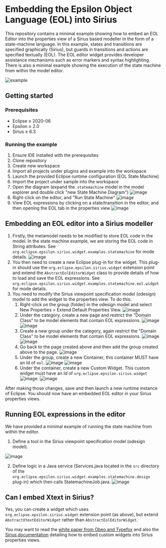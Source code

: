 # Embedding the Epsilon Object Language (EOL) into Sirius

This repository contains a minimal example showing how to embed an EOL Editor into the properties view of a Sirius based modeller in the form of a state-machine language. In this example, states and transitions are specified graphically (Sirius), but guards in transitions and actions are specified textually (EOL). The EOL editor widget provides developer assistance mechanisms such as error markers and syntax highlighting. There is also a minimal example showing the execution of the state machine from within the model editor.

![example](https://user-images.githubusercontent.com/10147329/127321717-b0427f2c-c1da-4ccf-867c-3c25528f11e3.gif)

## Getting started

### Prerequisites
- Eclipse ≥ 2020-06
- Epsilon ≥ 2.0
- Sirius ≥ 6.3

### Running the example

1. Ensure IDE installed with the prerequisites
2. Clone repository
3. Create new workspace
4. Import all projects under plugins and example into the workspace
5. Launch the provided Eclipse runtime configuration (EOL State Machine)
6. Import the project under sample into the workspace
7. Open the diagram (expand the`.statemachine` model in the model explorer and double click "new State Machine Diagram")
![image](https://user-images.githubusercontent.com/10147329/127321103-03dc2c31-2c1c-4f12-b0f1-4d8be079d144.png)
9. Right-click on the editor, and "Run State Machine"
![image](https://user-images.githubusercontent.com/10147329/127321464-d6103dcf-e2af-4650-b8c5-109a66a2dc24.png)
11. View EOL expressions by clicking on a state/transition in the editor, and then opening the EOL tab in the properties view
![image](https://user-images.githubusercontent.com/10147329/127321526-387410de-1562-444d-bb38-e7676ea89691.png)

## Embedding an EOL editor into a Sirius modeller

1. Firstly, the metamodel needs to be modified to store EOL code in the model. In the state machine example, we are storing the EOL code in String attributes. See `org.eclipse.epsilon.sirius.widget.examples.statemachine` for mode details.
![image](https://user-images.githubusercontent.com/10147329/127322137-4bf9b34c-7dd2-484c-b407-7526cdacfb3c.png) 
2. You then need to create a new Eclipse plug-in for the widget. This plug-in should use the `org.eclipse.epsilon.sirius.widget` extension point and extend the `AbstractEolEditorWidget` class to provide details of how to load and save the EOL expressions. See `org.eclipse.epsilon.sirius.widget.examples.statemachine.eol.widget` for mode details.
3. You need to modify the Sirius viewpoint specification model (odesign) model to add the widget to the properties view. To do this:
    1. Right-click on the group (folder) in the odesign model and select New Properties > Extend Default Properties View. ![image](https://user-images.githubusercontent.com/10147329/127322787-82395483-1e3c-4375-a836-df1ef6f1cc23.png)
    2. Under the category, create a new page and restrict the "Domain Class" to be model elements that contain EOL expressions. ![image](https://user-images.githubusercontent.com/10147329/127322993-7a6bab38-c847-471a-9216-2a40e4ea9161.png) ![image](https://user-images.githubusercontent.com/10147329/127323055-706c35d6-6c62-4d60-9b2b-92e9facb19fb.png)
    3. Create a new group under the category, again restrict the "Domain Class" to be model elements that contain EOL expressions. ![image](https://user-images.githubusercontent.com/10147329/127323200-f8f96fb1-fd5e-4769-a94b-02b9248d9fb7.png) ![image](https://user-images.githubusercontent.com/10147329/127323246-67b8902d-8b51-47a5-a132-f8aa46534920.png)
    4. Go back to the page created above and then add the group created above to the page. ![image](https://user-images.githubusercontent.com/10147329/127323364-1de3f0d3-578a-4ef7-82c2-c2ad8bd2f374.png)
    5. Under the group, create a new Container, this container MUST have an Id of `eol`. ![image](https://user-images.githubusercontent.com/10147329/127323639-d18074b1-d367-4a2d-a197-38e73bfbeaff.png) ![image](https://user-images.githubusercontent.com/10147329/127323458-406cbaad-8556-4db9-8689-d020b8468b44.png)
    6. Under the container, create a new Custom Widget. This custom widget must have an Id of `org.eclipse.epsilon.sirius.widget` ![image](https://user-images.githubusercontent.com/10147329/127323773-b1778d88-5614-44b7-b9fa-9319a5910861.png). ![image](https://user-images.githubusercontent.com/10147329/127323844-4d01d4d5-986d-48f9-ba1f-ebb52f06fe07.png)

After making those changes, save and then launch a new runtime instance of Eclipse. You should now have an embedded EOL editor in your Sirius properties views.

## Running EOL expressions in the editor
We have provided a minimal example of running the state machine from within the editor. 
1. Define a tool in the Sirius viewpoint specification model (odesign model).

![image](https://user-images.githubusercontent.com/10147329/127324268-fba6e367-48f9-4121-89a8-65aaa0a04c3a.png)

2. Define logic in a Java service (Services.java located in the `src` directory of the `org.eclipse.epsilon.sirius.widget.examples.statemachine.design` plug-in) which then calls StatemachineJob.java. ![image](https://user-images.githubusercontent.com/10147329/127324497-c1bd6f0d-7732-46e4-ab08-20b8fd67c348.png)

## Can I embed Xtext in Sirius?

Yes, you can create a widget which uses `org.eclipse.epsilon.sirius.widget` extension point (as above), but extend `AbstractXtextEditorWidget` rather than `AbstractEolEditorWidget`.

You may want to read the [white paper from Obeo and Typefox](https://www.obeodesigner.com/resource/white-paper/WhitePaper_XtextSirius_EN.pdf) and also the [Sirius documentation](https://www.eclipse.org/sirius/doc/developer/extensions-properties_provide_custom_widget_basic.html) detailing how to embed custom widgets into Sirius properties views.





